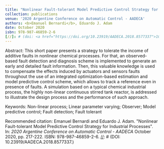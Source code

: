 ```yaml
---
title: "Nonlinear Fault-tolerant Model Predictive Control Strategy for Industrial Processes"
collection: publications
venue: '2020 Argentine Conference on Automatic Control - AADECA'
authors: <b>Emanuel Bernardi</b>, Eduardo J. Adam
date: October 2020
isbn: 978-987-46859-2-6
[//]: # (doi: <a href="https://doi.org/10.23919/AADECA.2018.8577337">10.23919/AADECA.2018.8577337</a>)
---
```

Abstract: This short paper presents a strategy to tolerate the income of additive faults in nonlinear chemical processes. For that, an observed-based fault detection and diagnosis scheme is implemented to generate an early and detailed fault information. Then, this valuable knowledge is used to compensate the effects induced by actuators and sensors faults throughout the use of an integrated optimization-based estimation and model predictive control scheme, which allows to track a reference even in presence of faults. A simulation based on a typical chemical industrial process, the highly non-linear continuous stirred tank reactor, is addressed to illustrate the design process and the performance of such approach.

Keywords: Non-linear process; Linear parameter varying; Observer; Model predictive control; Fault detection; Fault tolerant

[//]: # (DOI: <a href="https://doi.org/10.23919/AADECA.2018.8577337">10.23919/AADECA.2018.8577337</a>)

Recommended citation: Emanuel Bernardi and Eduardo J. Adam. "Nonlinear Fault-tolerant Model Predictive Control Strategy for Industrial Processes". In: <i>2020 Argentine Conference on Automatic Control - AADECA</i> October 2020, pp. 217-222. ISBN: 978-987-46859-2-6.
[//]: # (DOI: 10.23919/AADECA.2018.8577337.)